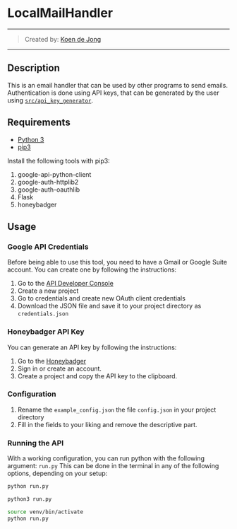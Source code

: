 # LocalMailHandler
___
> Created by: [Koen de Jong](https://www.koendejong.net)
___

## Description
This is an email handler that can be used by other programs to send emails. 
Authentication is done using API keys, that can be generated by the user using [`src/api_key_generator`](src/api_key_generator.py).


## Requirements
* [Python 3](https://www.python.org/downloads/)
* [pip3](https://pypi.org/project/pip/)

Install the following tools with pip3:
1. google-api-python-client
2. google-auth-httplib2
3. google-auth-oauthlib
4. Flask
5. honeybadger

## Usage

### Google API Credentials
Before being able to use this tool, you need to have a Gmail or Google Suite account.
You can create one by following the instructions:
1. Go to the [API Developer Console](https://console.cloud.google.com/apis/dashboard)
2. Create a new project
3. Go to credentials and create new OAuth client credentials
4. Download the JSON file and save it to your project directory as `credentials.json`

### Honeybadger API Key
You can generate an API key by following the instructions:
1. Go to the [Honeybadger](https://app.honeybadger.io/)
2. Sign in or create an account.
3. Create a project and copy the API key to the clipboard.

### Configuration
1. Rename the `example_config.json` the file `config.json` in your project directory
2. Fill in the fields to your liking and remove the descriptive part.


### Running the API
With a working configuration, you can run python with the following argument: `run.py`
This can be done in the terminal in any of the following options, depending on your setup:
```bash
python run.py

python3 run.py

source venv/bin/activate
python run.py
```